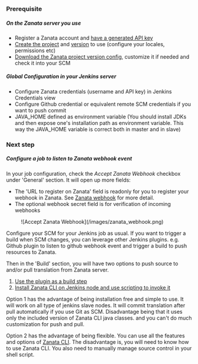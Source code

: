 ### Prerequisite

##### On the Zanata server you use

- Register a Zanata account and [have a generated API key](http://docs.zanata.org/en/release/user-guide/account/account-settings/#client)
- [Create the project](http://docs.zanata.org/en/release/user-guide/projects/create-project/) and [version](http://docs.zanata.org/en/release/user-guide/versions/create-version/) to use (configure your locales, permissions etc)
- [Download the Zanata project version config](http://docs.zanata.org/en/release/client/configuration/), customize it if needed and check it into your SCM

##### Global Configuration in your Jenkins server

- Configure Zanata credentials (username and API key) in Jenkins Credentials view 
- Configure Github credential or equivalent remote SCM credentials if you want
 to push commit
- JAVA_HOME defined as environment variable (You should install JDKs and then expose one's installation path as environment variable. This way the JAVA_HOME variable is correct both in master and in slave)

### Next step

##### Configure a job to listen to Zanata webhook event

In your job configuration, check the *Accept Zanata Webhook* checkbox under 
'General' section. It will open up more fields:
- The 'URL to register on Zanata' field is readonly for you to register your
webhook in Zanata. See [Zanata webhook](http://docs.zanata.org/en/release/user-guide/projects/project-settings/#adding-a-new-webhook) for more detail.
- The optional webhook secret field is for verification of incoming webhooks
<figure>
![Accept Zanata Webhook](/images/zanata_webhook.png)
</figure>

Configure your SCM for your Jenkins job as usual.
If you want to trigger a build when SCM changes, you can leverage other 
Jenkins plugins.
e.g. Github plugin to listen to github webhook event and trigger a build to 
push resources to Zanata.

Then in the 'Build' section, you will have two options to push source to and/or pull translation from Zanata server.

1. [Use the plugin as a build step](/configuration/build-step/zanata-sync)    
2. [Install Zanata CLI on Jenkins node and use scripting to invoke it](/configuration/build-step/install-cli)

Option 1 has the advantage of being installation free and simple to use. It will work on all type of jenkins slave nodes.
It will commit translation after pull automatically if you use Git as SCM. 
Disadvantage being that it uses only the included version of Zanata CLI java classes. and you can't do much customization for push and pull.

Option 2 has the advantage of being flexible. You can use all the features and options of [Zanata CLI](http://docs.zanata.org/en/release/client/).
The disadvantage is, you will need to know how to use Zanata CLI. You also need to manually manage source control in your shell script.
